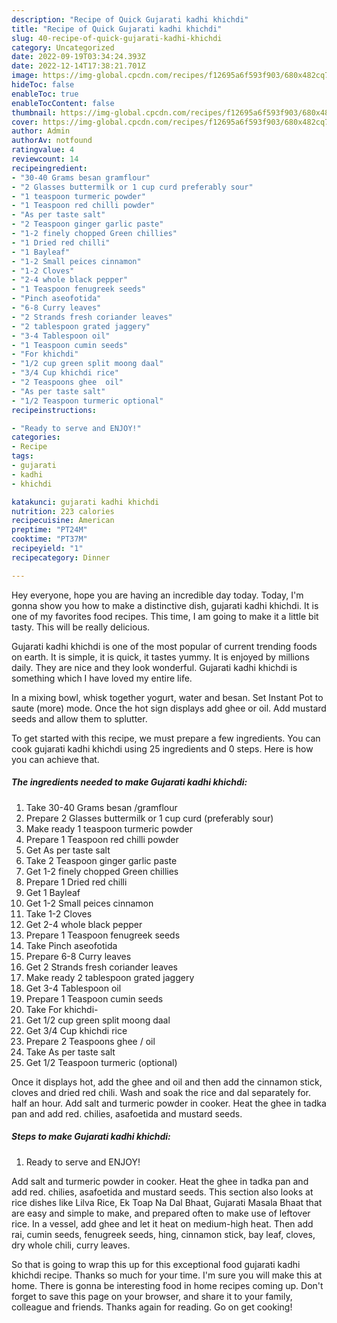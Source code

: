 ```yaml
---
description: "Recipe of Quick Gujarati kadhi khichdi"
title: "Recipe of Quick Gujarati kadhi khichdi"
slug: 40-recipe-of-quick-gujarati-kadhi-khichdi
category: Uncategorized
date: 2022-09-19T03:34:24.393Z
date: 2022-12-14T17:38:21.701Z
image: https://img-global.cpcdn.com/recipes/f12695a6f593f903/680x482cq70/gujarati-kadhi-khichdi-recipe-main-photo.jpg
hideToc: false
enableToc: true
enableTocContent: false
thumbnail: https://img-global.cpcdn.com/recipes/f12695a6f593f903/680x482cq70/gujarati-kadhi-khichdi-recipe-main-photo.jpg
cover: https://img-global.cpcdn.com/recipes/f12695a6f593f903/680x482cq70/gujarati-kadhi-khichdi-recipe-main-photo.jpg
author: Admin
authorAv: notfound
ratingvalue: 4
reviewcount: 14
recipeingredient:
- "30-40 Grams besan gramflour"
- "2 Glasses buttermilk or 1 cup curd preferably sour"
- "1 teaspoon turmeric powder"
- "1 Teaspoon red chilli powder"
- "As per taste salt"
- "2 Teaspoon ginger garlic paste"
- "1-2 finely chopped Green chillies"
- "1 Dried red chilli"
- "1 Bayleaf"
- "1-2 Small peices cinnamon"
- "1-2 Cloves"
- "2-4 whole black pepper"
- "1 Teaspoon fenugreek seeds"
- "Pinch aseofotida"
- "6-8 Curry leaves"
- "2 Strands fresh coriander leaves"
- "2 tablespoon grated jaggery"
- "3-4 Tablespoon oil"
- "1 Teaspoon cumin seeds"
- "For khichdi"
- "1/2 cup green split moong daal"
- "3/4 Cup khichdi rice"
- "2 Teaspoons ghee  oil"
- "As per taste salt"
- "1/2 Teaspoon turmeric optional"
recipeinstructions:

- "Ready to serve and ENJOY!"
categories:
- Recipe
tags:
- gujarati
- kadhi
- khichdi

katakunci: gujarati kadhi khichdi 
nutrition: 223 calories
recipecuisine: American
preptime: "PT24M"
cooktime: "PT37M"
recipeyield: "1"
recipecategory: Dinner

---
```



Hey everyone, hope you are having an incredible day today. Today, I'm gonna show you how to make a distinctive dish, gujarati kadhi khichdi. It is one of my favorites food recipes. This time, I am going to make it a little bit tasty. This will be really delicious.

Gujarati kadhi khichdi is one of the most popular of current trending foods on earth. It is simple, it is quick, it tastes yummy. It is enjoyed by millions daily. They are nice and they look wonderful. Gujarati kadhi khichdi is something which I have loved my entire life.

In a mixing bowl, whisk together yogurt, water and besan. Set Instant Pot to saute (more) mode. Once the hot sign displays add ghee or oil. Add mustard seeds and allow them to splutter.


To get started with this recipe, we must prepare a few ingredients. You can cook gujarati kadhi khichdi using 25 ingredients and 0 steps. Here is how you can achieve that.

<!--inarticleads1-->

##### The ingredients needed to make Gujarati kadhi khichdi:

1. Take 30-40 Grams besan /gramflour
1. Prepare 2 Glasses buttermilk or 1 cup curd (preferably sour)
1. Make ready 1 teaspoon turmeric powder
1. Prepare 1 Teaspoon red chilli powder
1. Get As per taste salt
1. Take 2 Teaspoon ginger garlic paste
1. Get 1-2 finely chopped Green chillies
1. Prepare 1 Dried red chilli
1. Get 1 Bayleaf
1. Get 1-2 Small peices cinnamon
1. Take 1-2 Cloves
1. Get 2-4 whole black pepper
1. Prepare 1 Teaspoon fenugreek seeds
1. Take Pinch aseofotida
1. Prepare 6-8 Curry leaves
1. Get 2 Strands fresh coriander leaves
1. Make ready 2 tablespoon grated jaggery
1. Get 3-4 Tablespoon oil
1. Prepare 1 Teaspoon cumin seeds
1. Take For khichdi-
1. Get 1/2 cup green split moong daal
1. Get 3/4 Cup khichdi rice
1. Prepare 2 Teaspoons ghee / oil
1. Take As per taste salt
1. Get 1/2 Teaspoon turmeric (optional)


Once it displays hot, add the ghee and oil and then add the cinnamon stick, cloves and dried red chili. Wash and soak the rice and dal separately for. half an hour. Add salt and turmeric powder in cooker. Heat the ghee in tadka pan and add red. chilies, asafoetida and mustard seeds. 

<!--inarticleads2-->

##### Steps to make Gujarati kadhi khichdi:


1. Ready to serve and ENJOY!

Add salt and turmeric powder in cooker. Heat the ghee in tadka pan and add red. chilies, asafoetida and mustard seeds. This section also looks at rice dishes like Lilva Rice, Ek Toap Na Dal Bhaat, Gujarati Masala Bhaat that are easy and simple to make, and prepared often to make use of leftover rice. In a vessel, add ghee and let it heat on medium-high heat. Then add rai, cumin seeds, fenugreek seeds, hing, cinnamon stick, bay leaf, cloves, dry whole chili, curry leaves. 

So that is going to wrap this up for this exceptional food gujarati kadhi khichdi recipe. Thanks so much for your time. I'm sure you will make this at home. There is gonna be interesting food in home recipes coming up. Don't forget to save this page on your browser, and share it to your family, colleague and friends. Thanks again for reading. Go on get cooking!
